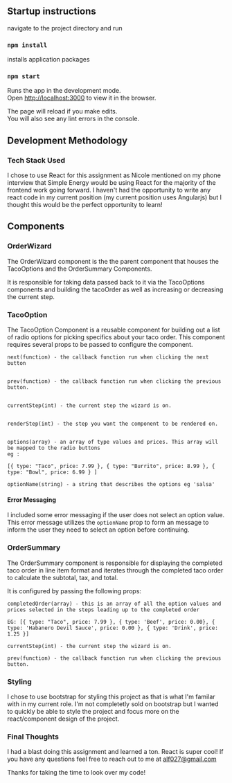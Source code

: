 
## Startup instructions

navigate to the project directory and run

### `npm install`

installs application packages

### `npm start`

Runs the app in the development mode.<br>
Open [http://localhost:3000](http://localhost:3000) to view it in the browser.

The page will reload if you make edits.<br>
You will also see any lint errors in the console.


## Development Methodology 

### Tech Stack Used

I chose to use React for this assignment as Nicole mentioned on my phone interview that Simple Energy would be using React for the majority of the frontend work going forward. I haven't had the opportunity to write any react code in my current position (my current position uses Angularjs) but I thought this would be the perfect opportunity to learn!

## Components

### OrderWizard

The OrderWizard component is the the parent component that houses the TacoOptions and the OrderSummary Components.

It is responsible for taking data passed back to it via the TacoOptions components and building the tacoOrder as well as increasing or decreasing the current step.


### TacoOption

The TacoOption Component is a reusable component for building out a list of radio options for picking specifics about your taco order. This component requires several props to be passed to configure the component. 

```
next(function) - the callback function run when clicking the next button


prev(function) - the callback function run when clicking the previous button.


currentStep(int) - the current step the wizard is on.


renderStep(int) - the step you want the component to be rendered on.


options(array) - an array of type values and prices. This array will be mapped to the radio buttons
eg :

[{ type: "Taco", price: 7.99 }, { type: "Burrito", price: 8.99 }, { type: "Bowl", price: 6.99 } ]

optionName(string) - a string that describes the options eg 'salsa'
```

#### Error Messaging
I included some error messaging if the user does not select an option value. This error message utilizes the ```optionName``` prop to form an message to inform the user they need to select an option before continuing.

### OrderSummary

The OrderSummary component is responsible for displaying the completed taco order in line item format and iterates through the completed taco order to calculate the subtotal, tax, and total.  

It is configured by passing the following props:

```
completedOrder(array) - this is an array of all the option values and prices selected in the steps leading up to the completed order 

EG: [{ type: "Taco", price: 7.99 }, { type: 'Beef', price: 0.00}, { type: 'Habanero Devil Sauce', price: 0.00 }, { type: 'Drink', price: 1.25 }]

currentStep(int) - the current step the wizard is on.

prev(function) - the callback function run when clicking the previous button.
```

### Styling
I chose to use bootstrap for styling this project as that is what I'm familar with in my current role. I'm not completetly sold on bootstrap but I wanted to quickly be able to style the project and focus more on the react/component design of the project. 


### Final Thoughts
I had a blast doing this assignment and learned a ton.  React is super cool! If you have any questions feel free to reach out to me at alf027@gmail.com

Thanks for taking the time to look over my code! 

